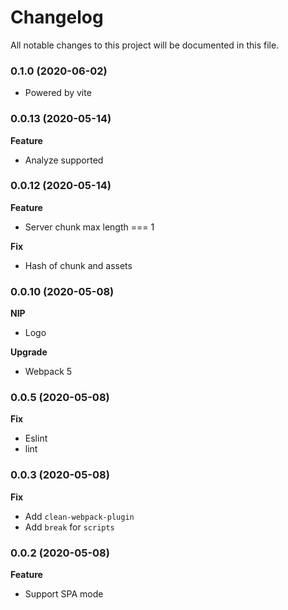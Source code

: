 # Changelog
All notable changes to this project will be documented in this file.

### 0.1.0 (2020-06-02)
- Powered by vite

### 0.0.13 (2020-05-14)

**Feature**
- Analyze supported

### 0.0.12 (2020-05-14)

**Feature**
- Server chunk max length === 1

**Fix**
- Hash of chunk and assets

### 0.0.10 (2020-05-08)

**NIP**
- Logo

**Upgrade**
- Webpack 5

### 0.0.5 (2020-05-08)

**Fix**
- Eslint
- lint

### 0.0.3 (2020-05-08)

**Fix**
- Add `clean-webpack-plugin`
- Add `break` for `scripts`

### 0.0.2 (2020-05-08)

**Feature**
- Support SPA mode
